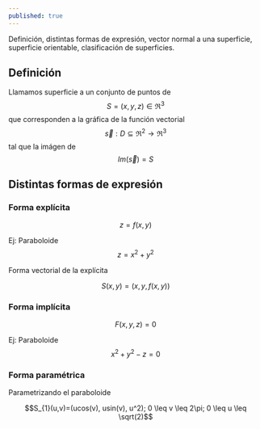 ```yaml
---
published: true
---
```

Definición, distintas formas de expresión, vector normal a una superficie, superficie orientable, clasificación de superficies.

## Definición

Llamamos superficie a un conjunto de puntos de $$S=(x,y,z) \in \Re^3$$ que corresponden a la gráfica de la función vectorial $$\vec s:D \subseteq \Re^2 \to \Re^3$$ tal que la imágen de $$Im(\vec s)=S$$

## Distintas formas de expresión

### Forma explícita

$$z=f(x,y)$$

Ej: Paraboloide $$z=x^2+y^2$$

Forma vectorial de la explícita 

$$S(x,y)=(x,y,f(x,y))$$

### Forma implícita

$$F(x,y,z)=0$$

Ej: Paraboloide $$x^2+y^2-z=0$$

### Forma paramétrica

Parametrizando el paraboloide

$$S_{1}(u,v)=(ucos(v), usin(v), u^2); 0 \leq v \leq 2\pi; 0 \leq u \leq \sqrt(2)$$